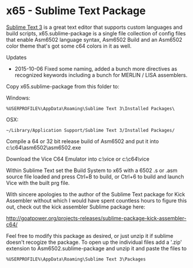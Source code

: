 # x65 - Sublime Text Package[Sublime Text 3](http://www.sublimetext.com/3) is a great text editor that supports custom languages and build scripts, x65.sublime-package is a single file collection of config files that enable Asm6502 language syntax, Asm6502 Build and an Asm6502 color theme that's got some c64 colors in it as well.Updates* 2015-10-06 Fixed some naming, added a bunch more directives as recognized keywords including a bunch for MERLIN / LISA assemblers.Copy x65.sublime-package from this folder to:Windows: ```%USERPROFILE%\AppData\Roaming\Sublime Text 3\Installed Packages\```OSX:```~/Library/Application Support/Sublime Text 3/Installed Packages/```Compile a 64 or 32 bit release build of Asm6502 and put it into c:\c64\asm6502\asm6502.exeDownload the Vice C64 Emulator into c:\vice or c:\c64\viceWithin Sublime Text set the Build System to x65 with a 6502 .s or .asm source file loaded and press Ctrl+B to build, or Ctrl+6 to build and launch Vice with the built prg file.With sincere apologies to the author of the Sublime Text package for Kick Assembler without which I would have spent countless hours to figure this out, check out the kick assembler Sublime package here:http://goatpower.org/projects-releases/sublime-package-kick-assembler-c64/Feel free to modify this package as desired, or just unzip it if sublime doesn't recogize the package. To open up the individual files add a '.zip' extension to Asm6502.sublime-package and unzip it and paste the files to```%USERPROFILE%\AppData\Roaming\Sublime Text 3\Packages```